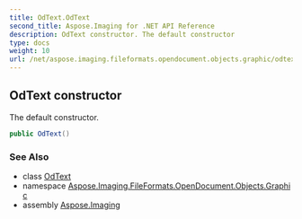 ```yaml
---
title: OdText.OdText
second_title: Aspose.Imaging for .NET API Reference
description: OdText constructor. The default constructor
type: docs
weight: 10
url: /net/aspose.imaging.fileformats.opendocument.objects.graphic/odtext/odtext/
---
```

## OdText constructor

The default constructor.

```csharp
public OdText()
```

### See Also

* class [OdText](../)
* namespace [Aspose.Imaging.FileFormats.OpenDocument.Objects.Graphic](../../odtext/)
* assembly [Aspose.Imaging](../../../)


